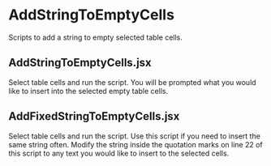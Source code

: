 # AddStringToEmptyCells
Scripts to add a string to empty selected table cells.

## AddStringToEmptyCells.jsx
Select table cells and run the script. You will be prompted what you would like to insert into the selected empty table cells.

## AddFixedStringToEmptyCells.jsx
Select table cells and run the script.
Use this script if you need to insert the same string often. Modify the string inside the quotation marks on line 22 of this script to any text you would like to insert to the selected cells.
